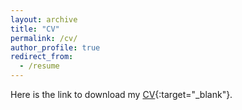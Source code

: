 ```yaml
---
layout: archive
title: "CV"
permalink: /cv/
author_profile: true
redirect_from:
  - /resume
---
```


Here is the link to download my [CV](../files/CV_Kunhong_Shen.pdf){:target="_blank"}.
